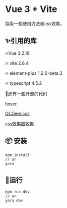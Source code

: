 # Vue 3 + Vite

探索一些使用方法和css效果。

## ✨引用的库

🔥Vue 3.2.16

🔥 vite 2.6.4

🔥 element-plus 1.2.0-beta.3

🔥 typescript 4.5.2

👏还有一些开源的代码

[hover](https://gitee.com/mirrors/hover)

[OCDeer.css](https://gitee.com/mtnlmm/ocdeer)

[css效果图收集](https://gitee.com/qm1989/css_effect_map_collection)

## 📦 安装

```
npm install
// or
yarn
```

## 💨运行

```
npm run dev
// or
yarn dev
```
